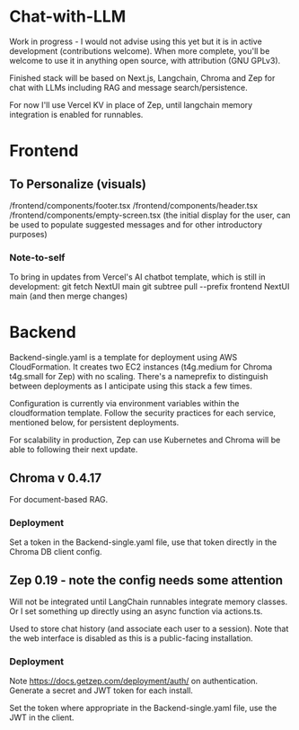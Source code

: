 # Chat-with-LLM
Work in progress - I would not advise using this yet but it is in active development (contributions welcome). When more complete, you'll be welcome to use it in anything open source, with attribution (GNU GPLv3).

Finished stack will be based on Next.js, Langchain, Chroma and Zep for chat with LLMs including RAG and message search/persistence.
 
For now I'll use Vercel KV in place of Zep, until langchain memory integration is enabled for runnables.

# Frontend

## To Personalize (visuals)
/frontend/components/footer.tsx
/frontend/components/header.tsx
/frontend/components/empty-screen.tsx (the initial display for the user, can be used to populate suggested messages and for other introductory purposes)

### Note-to-self
To bring in updates from Vercel's AI chatbot template, which is still in development:
git fetch NextUI main
git subtree pull --prefix frontend NextUI main
(and then merge changes)

# Backend
Backend-single.yaml is a template for deployment using AWS CloudFormation. It creates two EC2 instances (t4g.medium for Chroma t4g.small for Zep) with no scaling. There's a nameprefix to distinguish between deployments as I anticipate using this stack a few times.

Configuration is currently via environment variables within the cloudformation template. Follow the security practices for each service, mentioned below, for persistent deployments.

For scalability in production, Zep can use Kubernetes and Chroma will be able to following their next update.

## Chroma v 0.4.17
For document-based RAG.

### Deployment
Set a token in the Backend-single.yaml file, use that token directly in the Chroma DB client config.

## Zep 0.19 - note the config needs some attention 
Will not be integrated until LangChain runnables integrate memory classes. Or I set something up directly using an async function via actions.ts.

Used to store chat history (and associate each user to a session). Note that the web interface is disabled as this is a public-facing installation.

### Deployment
Note https://docs.getzep.com/deployment/auth/ on authentication. Generate a secret and JWT token for each install.

Set the token where appropriate in the Backend-single.yaml file, use the JWT in the client.
